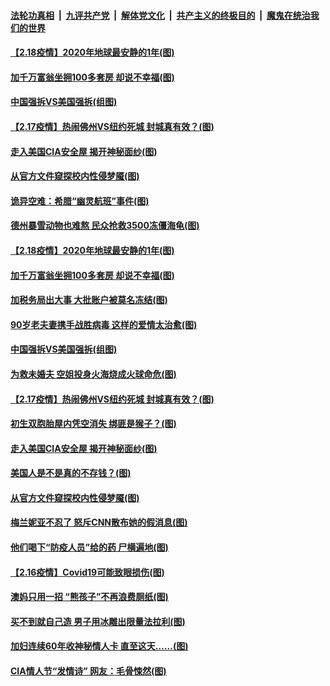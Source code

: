 ####  [法轮功真相](../../../../basic/blob/master/README.md?t=02190901) &nbsp;|&nbsp; [九评共产党](../../../../9ping.md/blob/master/README.md?t=02190901) &nbsp;|&nbsp; [解体党文化](../../../../jtdwh.md/blob/master/README.md?t=02190901)  &nbsp;|&nbsp; [共产主义的终极目的](../../../../gczydzjmd.md/blob/master/README.md?t=02190901) &nbsp;|&nbsp; [魔鬼在统治我们的世界](../../../../mgztzwmdsj.md/blob/master/README.md?t=02190901) 

#### [【2.18疫情】2020年地球最安静的1年(图)](../pages/p3/962968.md?t=02190901) 

#### [加千万富翁坐拥100多套房 却说不幸福(图)](../pages/p3/962963.md?t=02190901) 

#### [中国强拆VS美国强拆(组图)](../pages/p3/962880.md?t=02190901) 

#### [【2.17疫情】热闹佛州VS纽约死城 封城真有效？(图)](../pages/p3/962857.md?t=02190901) 

#### [走入美国CIA安全屋 揭开神秘面纱(图)](../pages/p3/962850.md?t=02190901) 

#### [从官方文件窥探校内性侵梦魇(图)](../pages/p3/962782.md?t=02190901) 

#### [诡异空难：希腊“幽灵航班”事件(图)](../pages/p3/962974.md?t=02190901) 

#### [德州暴雪动物也难熬 民众抢救3500冻僵海龟(图)](../pages/p3/962975.md?t=02190901) 

#### [【2.18疫情】2020年地球最安静的1年(图)](../pages/p3/962968.md?t=02190901) 

#### [加千万富翁坐拥100多套房 却说不幸福(图)](../pages/p3/962963.md?t=02190901) 

#### [加税务局出大事 大批账户被莫名冻结(图)](../pages/p3/962957.md?t=02190901) 

#### [90岁老夫妻携手战胜病毒 这样的爱情太治愈(图)](../pages/p3/962950.md?t=02190901) 

#### [中国强拆VS美国强拆(组图)](../pages/p3/962880.md?t=02190901) 

#### [为救未婚夫 空姐投身火海烧成火球命危(图)](../pages/p3/962888.md?t=02190901) 

#### [【2.17疫情】热闹佛州VS纽约死城 封城真有效？(图)](../pages/p3/962857.md?t=02190901) 

#### [初生双胞胎屋内凭空消失 绑匪是猴子？(图)](../pages/p3/962855.md?t=02190901) 

#### [走入美国CIA安全屋 揭开神秘面纱(图)](../pages/p3/962850.md?t=02190901) 

#### [美国人是不是真的不存钱？(图)](../pages/p3/962632.md?t=02190901) 

#### [从官方文件窥探校内性侵梦魇(图)](../pages/p3/962782.md?t=02190901) 

#### [梅兰妮亚不忍了 怒斥CNN散布她的假消息(图)](../pages/p3/962816.md?t=02190901) 

#### [他们喝下“防疫人员”给的药 尸横遍地(图)](../pages/p3/962744.md?t=02190901) 

#### [【2.16疫情】Covid19可能致眼损伤(图)](../pages/p3/962757.md?t=02190901) 

#### [澳妈只用一招 “熊孩子”不再浪费厕纸(图)](../pages/p3/962756.md?t=02190901) 

#### [买不到就自己造 男子用冰雕出限量法拉利(图)](../pages/p3/962748.md?t=02190901) 

#### [加妇连续60年收神秘情人卡 直至这天……(图)](../pages/p3/962721.md?t=02190901) 

#### [CIA情人节“发情诗” 网友：毛骨悚然(图)](../pages/p3/962711.md?t=02190901) 

